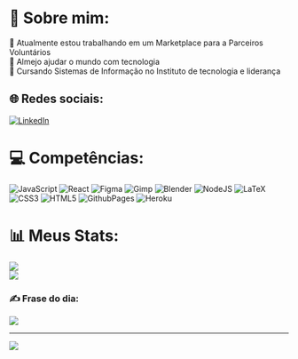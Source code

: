 # 💫 Sobre mim:
🔭 Atualmente estou trabalhando em um Marketplace para a Parceiros Voluntários<br>👯 Almejo ajudar o mundo com tecnologia<br>🌱 Cursando Sistemas de Informação no Instituto de tecnologia e liderança

## 🌐 Redes sociais:
[![LinkedIn](https://img.shields.io/badge/LinkedIn-%230077B5.svg?logo=linkedin&logoColor=white)](https://linkedin.com/in/ian-pereira-simao/) 
# 💻 Competências:
![JavaScript](https://img.shields.io/badge/javascript-%23323330.svg?style=flat&logo=javascript&logoColor=%23F7DF1E) ![React](https://img.shields.io/badge/react-%2320232a.svg?style=flat&logo=react&logoColor=%2361DAFB) ![Figma](https://img.shields.io/badge/figma-%23F24E1E.svg?style=flat&logo=figma&logoColor=white) ![Gimp](https://img.shields.io/badge/Gimp-657D8B?style=flat&logo=gimp&logoColor=FFFFFF) ![Blender](https://img.shields.io/badge/blender-%23F5792A.svg?style=flat&logo=blender&logoColor=white) ![NodeJS](https://img.shields.io/badge/node.js-6DA55F?style=flat&logo=node.js&logoColor=white) ![LaTeX](https://img.shields.io/badge/latex-%23008080.svg?style=flat&logo=latex&logoColor=white) ![CSS3](https://img.shields.io/badge/css3-%231572B6.svg?style=flat&logo=css3&logoColor=white) ![HTML5](https://img.shields.io/badge/html5-%23E34F26.svg?style=flat&logo=html5&logoColor=white) ![GithubPages](https://img.shields.io/badge/github%20pages-121013?style=flat&logo=github&logoColor=white) ![Heroku](https://img.shields.io/badge/heroku-%23430098.svg?style=flat&logo=heroku&logoColor=white)
# 📊 Meus Stats:
![](https://github-readme-streak-stats.herokuapp.com/?user=ianpsa&theme=tokyonight&hide_border=false)<br/>
![](https://github-readme-stats.vercel.app/api/top-langs/?username=ianpsa&theme=tokyonight&hide_border=false&include_all_commits=true&count_private=true&layout=compact)

### ✍️ Frase do dia:
![](https://quotes-github-readme.vercel.app/api?type=horizontal&theme=tokyonight)

---
[![](https://visitcount.itsvg.in/api?id=ianpsa&icon=5&color=0)](https://visitcount.itsvg.in)

